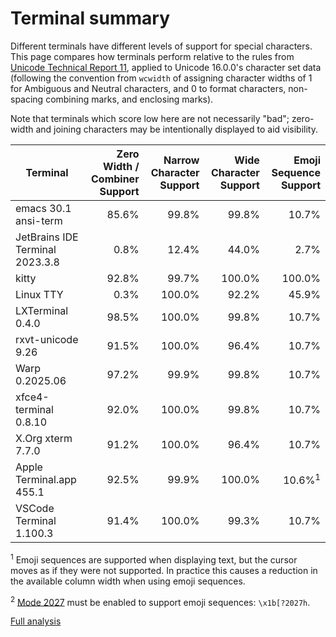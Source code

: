 # Terminal summary

Different terminals have different levels of support for special characters.
This page compares how terminals perform relative to the rules from
[Unicode Technical Report 11](https://www.unicode.org/reports/tr11/), applied
to Unicode 16.0.0's character set data (following the convention
from `wcwidth` of assigning character widths of 1 for Ambiguous and Neutral
characters, and 0 to format characters, non-spacing combining marks, and
enclosing marks).

Note that terminals which score low here are not necessarily "bad"; zero-width
and joining characters may be intentionally displayed to aid visibility.

| Terminal | Zero Width / Combiner Support | Narrow Character Support | Wide Character Support | Emoji Sequence Support |
| -------- | ----------------------------: | -----------------------: | ---------------------: | ---------------------: |
| emacs 30.1 ansi-term | 85.6% | 99.8% | 99.8% | 10.7% |
| JetBrains IDE Terminal 2023.3.8 | 0.8% | 12.4% | 44.0% | 2.7% |
| kitty | 92.8% | 99.7% | 100.0% | 100.0% |
| Linux TTY | 0.3% | 100.0% | 92.2% | 45.9% |
| LXTerminal 0.4.0 | 98.5% | 100.0% | 99.8% | 10.7% |
| rxvt-unicode 9.26 | 91.5% | 100.0% | 96.4% | 10.7% |
| Warp 0.2025.06 | 97.2% | 99.9% | 99.8% | 10.7% |
| xfce4-terminal 0.8.10 | 92.0% | 100.0% | 99.8% | 10.7% |
| X.Org xterm 7.7.0 | 91.2% | 100.0% | 96.4% | 10.7% |
| Apple Terminal.app 455.1 | 92.5% | 99.9% | 100.0% | 10.6%<sup>1</sup> |
| VSCode Terminal 1.100.3 | 91.4% | 100.0% | 99.3% | 10.7% |

<sup>1</sup> Emoji sequences are supported when displaying text, but the cursor
moves as if they were not supported. In practice this causes a reduction in the
available column width when using emoji sequences.

<sup>2</sup> [Mode 2027](https://github.com/contour-terminal/terminal-unicode-core)
must be enabled to support emoji sequences: `\x1b[?2027h`.

[Full analysis](./index.html)
